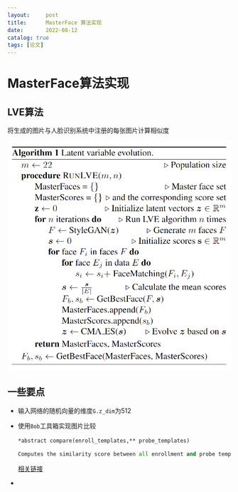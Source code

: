 ```yaml
---
layout:     post
title:      MasterFace 算法实现
date:       2022-08-12
catalog: true
tags: [论文]
---
```

# MasterFace算法实现

## LVE算法

将生成的图片与人脸识别系统中注册的每张图片计算相似度

![算法实现](../img/2022-8-12-MasterFace/算法实现.png)


## 一些要点

- 输入网络的随机向量的维度`G.z_dim`为512

- 使用`Bob`工具箱实现图片比较

  `*abstract compare(enroll_templates,** probe_templates)`

  ```python
  Computes the similarity score between all enrollment and probe templates.
  ```

  [相关链接](https://www.idiap.ch/software/bob/docs/bob/docs/stable/bob/bob.bio.base/doc/py_api.html)

- 